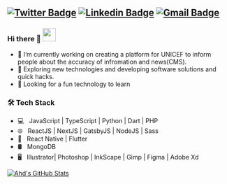 [![Twitter Badge](https://img.shields.io/badge/-Ahd_Hani-1ca0f1?style=flat-square&logo=twitter&logoColor=white&link=https://twitter.com/AhdHani_js)](https://twitter.com/AhdHani_js)  [![Linkedin Badge](https://img.shields.io/badge/-Ahd_Hani-blue?style=flat-square&logo=Linkedin&logoColor=white&link=https://www.linkedin.com/in/ahdradwan//)](https://www.linkedin.com/in/ahdradwan/) [![Gmail Badge](https://img.shields.io/badge/-ahdhani0@gmail.com-c14438?style=flat-square&logo=Gmail&logoColor=white&link=mailto:ahdhani0@gmail.com)](mailto:ahdhani0@gmail.com)
---------------------------------------------------------------------------------------------------------------------------------------------------------------------------------

### Hi there 👋 <img src="https://raw.githubusercontent.com/iampavangandhi/iampavangandhi/master/gifs/Hi.gif" width="30px"></h2>

- 🔭 I’m currently working on creating a platform for UNICEF to inform people about the accuracy of infromation and news(CMS).
- 🤔 Exploring new technologies and developing software solutions and quick hacks.
- 🔧 Looking for a fun technology to learn

<h3>🛠 Tech Stack</h3>

- 💻 &nbsp; JavaScript | TypeScript | Python | Dart | PHP
- 🌐 &nbsp; ReactJS | NextJS | GatsbyJS | NodeJS | Sass
- 📱 &nbsp; React Native | Flutter
- 🛢 &nbsp;  MongoDB
- 🖥 &nbsp; Illustrator| Photoshop | InkScape | Gimp | Figma | Adobe Xd



[![Ahd's GitHub Stats](https://github-readme-stats.vercel.app/api?username=Zeus3hd&show_icons=true)](https://github.com/Zeus3hd)
